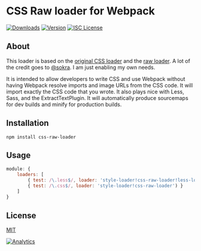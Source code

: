 # CSS Raw loader for Webpack

[![Downloads][1]][2] [![Version][3]][2] [![ISC License][4]][5] 

[1]: https://img.shields.io/npm/dm/css-raw-loader.svg?style=flat
[2]: https://www.npmjs.com/package/css-raw-loader

[3]: https://img.shields.io/npm/v/css-raw-loader.svg

[4]: https://img.shields.io/npm/l/css-raw-loader.svg?style=flat
[5]: http://opensource.org/licenses/MIT

## About

This loader is based on the [original CSS loader](https://github.com/webpack/css-loader) and the [raw loader](https://github.com/webpack/raw-loader). A lot of the credit goes to [@sokra](https://github.com/sokra). I am just enabling my own needs. 

It is intended to allow developers to write CSS and use Webpack without having Webpack resolve imports and image URLs from the CSS code. It will import exactly the CSS code that you wrote. It also plays nice with Less, Sass, and the ExtractTextPlugin. It will automatically produce sourcemaps for dev builds and minify for production builds.

## Installation

```
npm install css-raw-loader
```

## Usage

``` javascript
module: {
    loaders: [
        { test: /\.less$/, loader: 'style-loader!css-raw-loader!less-loader') },
        { test: /\.css$/, loader: 'style-loader!css-raw-loader') }
    ]
}
```

## License

[MIT](http://www.opensource.org/licenses/mit-license.php)

[![Analytics](https://ga-beacon.appspot.com/UA-17159207-7/css-raw-loader/readme)](https://github.com/igrigorik/ga-beacon)

